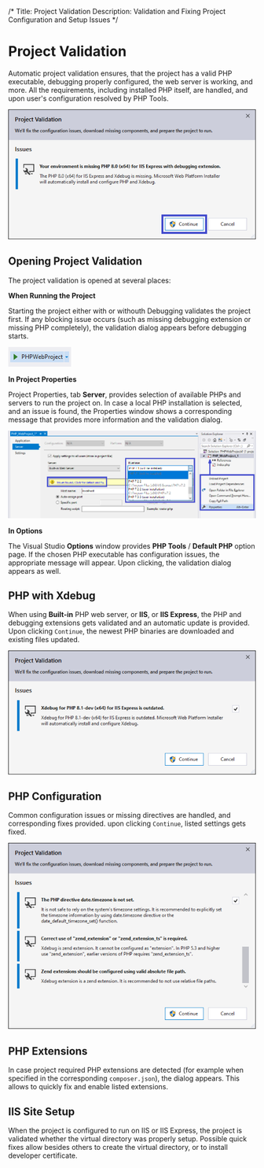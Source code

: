 /*
Title: Project Validation
Description: Validation and Fixing Project Configuration and Setup Issues
*/

# Project Validation

Automatic project validation ensures, that the project has a valid PHP executable, debugging properly configured, the web server is working, and more. All the requirements, including installed PHP itself, are handled, and upon user's configuration resolved by PHP Tools.

![project validation](../Installation/imgs/resolving-issues.png)

## Opening Project Validation

The project validation is opened at several places:

**When Running the Project**

Starting the project either with or withouth Debugging validates the project first. If any blocking issue occurs (such as missing debugging extension or missing PHP completely), the validation dialog appears before debugging starts.

![run button](imgs/vs-run-project-button.png)

**In Project Properties**

Project Properties, tab **Server**, provides selection of available PHPs and servers to run the project on. In case a local PHP installation is selected, and an issue is found, the Properties window shows a corresponding message that provides more information and the validation dialog.

![](../Installation/imgs/phpproject-properties-server.png)

**In Options**

The Visual Studio **Options** window provides **PHP Tools** / **Default PHP** option page. If the chosen PHP executable has configuration issues, the appropriate message will appear. Upon clicking, the validation dialog appears as well.

## PHP with Xdebug

When using **Built-in** PHP web server, or **IIS**, or **IIS Express**, the PHP and debugging extensions gets validated and an automatic update is provided. Upon clicking `Continue`, the newest PHP binaries are downloaded and existing files updated.

![run button](imgs/issues-update-php.png)

## PHP Configuration

Common configuration issues or missing directives are handled, and corresponding fixes provided. upon clicking `Continue`, listed settings gets fixed.

![run button](imgs/issues-configuration.png)

## PHP Extensions

In case project required PHP extensions are detected (for example when specified in the corresponding `composer.json`), the dialog appears. This allows to quickly fix and enable listed extensions.

## IIS Site Setup

When the project is configured to run on IIS or IIS Express, the project is validated whether the virtual directory was properly setup. Possible quick fixes allow besides others to create the virtual directory, or to install developer certificate.
